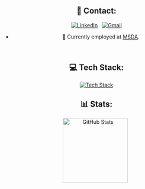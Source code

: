 
<div align="center">

## 💬 Contact:
[![LinkedIn](https://skillicons.dev/icons?i=linkedin)](https://www.linkedin.com/in/giorgi-kenchadze-324a33221/) &nbsp;
[![Gmail](https://skillicons.dev/icons?i=gmail)](mailto:giokenchadze@gmail.com)

</div>

<div align="center">
    
- 📝 Currently employed at  [MSDA](https://www.linkedin.com/company/municipal-services-development-agency/mycompany/).
</div>
<br>
<div align="center">

## 💻 Tech Stack:

[![ Tech Stack](https://skillicons.dev/icons?i=rust,angular,nodejs,express,typescript,cpp,python,linux,postgresql,mongodb)](https://skillicons.dev)


## 📊 Stats:

<p>
    <img height=175 alt="GitHub Stats" src="https://github-readme-stats.vercel.app/api?username=Kencho5&show_icons=true&theme=date_night" />&nbsp;&nbsp;
</p>


</div>
